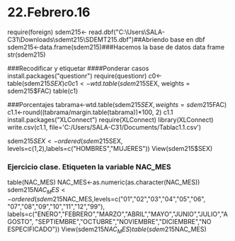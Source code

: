 # 22.Febrero.16
require(foreign)
sdem215<- read.dbf("C:\\Users\\SALA-C31\\Downloads\\sdemt215\\SDEMT215.dbf")##Abriendo base en dbf
sdem215<-data.frame(sdem215)###Hacemos la base de datos data frame
str(sdem215)

###Recodificar y etiquetar 
####Ponderar casos
install.packages("questionr")
require(questionr)
c0<-table(sdem215$SEX)
c0
c1<-wtd.table(sdem215$SEX, weights = sdem215$FAC)
table(c1)

###Porcentajes
tabrama<-wtd.table(sdem215$SEX, weights = sdem215$FAC)
c1.1<-round((tabrama/margin.table(tabrama))*100, 2)
c1.1
install.packages("XLConnect")
require(XLConnect)
library(XLConnect)
write.csv(c1.1, file='C:/Users/SALA-C31/Documents/Tablac1.1.csv')

sdem215$SEX<-ordered(sdem215$SEX, levels=c(1,2),labels=c("HOMBRES","MUJERES"))
View(sdem215$SEX)

### Ejercicio clase. Etiqueten la variable NAC_MES
table(NAC_MES)
NAC_MES<-as.numeric(as.character(NAC_MES))
sdem215$NAC_MES<-ordered(sdem215$NAC_MES,levels=c("01","02","03","04","05","06",
        "07","08","09","10","11","12","99"), 
        labels=c("ENERO","FEBRERO","MARZO","ABRIL","MAYO","JUNIO","JULIO","AGOSTO",
        "SEPTIEMBRE","OCTUBRE","NOVIEMBRE","DICIEMBRE","NO ESPECIFICADO"))
View(sdem215$NAC_MES)
table(sdem215$NAC_MES)
